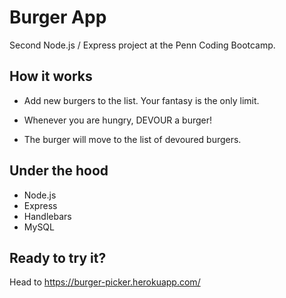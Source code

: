 # Burger App

Second Node.js / Express project at the Penn Coding Bootcamp.


## How it works

- Add new burgers to the list. Your fantasy is the only limit.

- Whenever you are hungry, DEVOUR a burger!

- The burger will move to the list of devoured burgers.


## Under the hood

- Node.js
- Express
- Handlebars
- MySQL


## Ready to try it?

Head to https://burger-picker.herokuapp.com/
